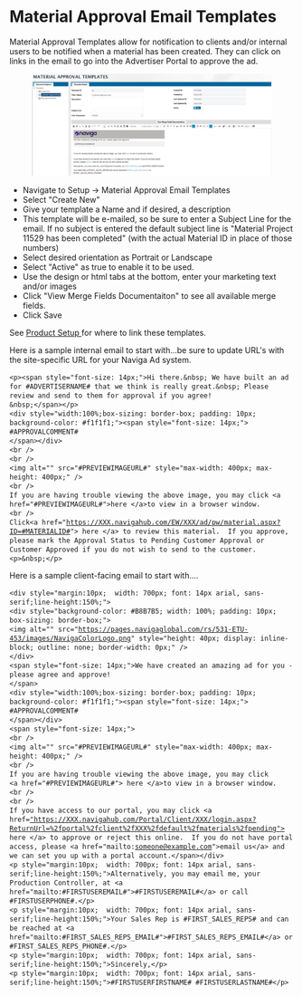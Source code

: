 # Material Approval Email Templates

Material Approval Templates allow for notification to clients and/or internal users to be notified when a material has been created. They can click on links in the email to go into the Advertiser Portal to approve the ad.

<figure><img src="../../../.gitbook/assets/image (670).png" alt=""><figcaption></figcaption></figure>

* Navigate to Setup -> Material Approval Email Templates
* Select "Create New"
* Give your template a Name and if desired, a description
* This template will be e-mailed, so be sure to enter a Subject Line for the email. If no subject is entered the default subject line is "Material Project 11529 has been completed" (with the actual Material ID in place of those numbers)
* Select desired orientation as Portrait or Landscape
* Select "Active" as true to enable it to be used.
* Use the design or html tabs at the bottom, enter your marketing text and/or images
* Click "View Merge Fields Documentaiton" to see all available merge fields.
* Click Save

See [Product Setup ](product-setup/products/material-handling.md#artist-workflow-integration)for where to link these templates.

Here is a sample internal email to start with...be sure to update URL's with the site-specific URL for your Naviga Ad system.

<pre data-overflow="wrap"><code>&#x3C;p>&#x3C;span style="font-size: 14px;">Hi there.&#x26;nbsp; We have built an ad for #ADVERTISERNAME# that we think is really great.&#x26;nbsp; Please review and send to them for approval if you agree!
&#x26;nbsp;&#x3C;/span>&#x3C;/p>
&#x3C;div style="width:100%;box-sizing: border-box; padding: 10px; background-color: #f1f1f1;">&#x3C;span style="font-size: 14px;">
#APPROVALCOMMENT#
&#x3C;/span>&#x3C;/div>
&#x3C;br />
&#x3C;br />
&#x3C;img alt="" src="#PREVIEWIMAGEURL#" style="max-width: 400px; max-height: 400px;" />
&#x3C;br />
If you are having trouble viewing the above image, you may click &#x3C;a href="#PREVIEWIMAGEURL#">here &#x3C;/a>to view in a browser window.
&#x3C;br />
Click&#x3C;a href="<a data-footnote-ref href="#user-content-fn-1">https://XXX.navigahub.com/EW/XXX/ad/pw/material.aspx?ID=#MATERIALID#</a>"> here &#x3C;/a> to review this material.  If you approve, please mark the Approval Status to Pending Customer Approval or Customer Approved if you do not wish to send to the customer.
&#x3C;p>&#x26;nbsp;&#x3C;/p>
</code></pre>

Here is a sample client-facing email to start with....

<pre data-overflow="wrap"><code>&#x3C;div style="margin:10px;  width: 700px; font: 14px arial, sans-serif;line-height:150%;">
&#x3C;div style="background-color: #B8B7B5; width: 100%; padding: 10px; box-sizing: border-box;">
&#x3C;img alt="" src="<a data-footnote-ref href="#user-content-fn-2">https://pages.navigaglobal.com/rs/531-ETU-453/images/NavigaColorLogo.png</a>" style="height: 40px; display: inline-block; outline: none; border-width: 0px;" />
&#x3C;/div>
&#x3C;span style="font-size: 14px;">We have created an amazing ad for you - please agree and approve!
&#x3C;/span>
&#x3C;div style="width:100%;box-sizing: border-box; padding: 10px; background-color: #f1f1f1;">&#x3C;span style="font-size: 14px;">
#APPROVALCOMMENT#
&#x3C;/span>&#x3C;/div>
&#x3C;span style="font-size: 14px;">
&#x3C;br />
&#x3C;img alt="" src="#PREVIEWIMAGEURL#" style="max-width: 400px; max-height: 400px;" />
&#x3C;br />
If you are having trouble viewing the above image, you may click
&#x3C;a href="#PREVIEWIMAGEURL#"> here &#x3C;/a>to view in a browser window.
&#x3C;br />
&#x3C;br />
If you have access to our portal, you may click &#x3C;a href=<a data-footnote-ref href="#user-content-fn-3">"https://XXX.navigahub.com/Portal/Client/XXX/login.aspx?ReturnUrl=%2fportal%2fclient%2fXXX%2fdefault%2fmaterials%2fpending"></a> here &#x3C;/a> to approve or reject this online.  If you do not have portal access, please &#x3C;a href="mailto:<a data-footnote-ref href="#user-content-fn-4">someone@example.com</a>">email us&#x3C;/a> and we can set you up with a portal account.&#x3C;/span>&#x3C;/div>
&#x3C;p style="margin:10px;  width: 700px; font: 14px arial, sans-serif;line-height:150%;">Alternatively, you may email me, your Production Controller, at &#x3C;a href="mailto:#FIRSTUSEREMAIL#">#FIRSTUSEREMAIL#&#x3C;/a> or call #FIRSTUSERPHONE#.&#x3C;/p>
&#x3C;p style="margin:10px;  width: 700px; font: 14px arial, sans-serif;line-height:150%;">Your Sales Rep is #FIRST_SALES_REPS# and can be reached at &#x3C;a href="mailto:#FIRST_SALES_REPS_EMAIL#">#FIRST_SALES_REPS_EMAIL#&#x3C;/a> or #FIRST_SALES_REPS_PHONE#.&#x3C;/p>
&#x3C;p style="margin:10px;  width: 700px; font: 14px arial, sans-serif;line-height:150%;">Sincerely,&#x3C;/p>
&#x3C;p style="margin:10px;  width: 700px; font: 14px arial, sans-serif;line-height:150%;">#FIRSTUSERFIRSTNAME# #FIRSTUSERLASTNAME#&#x3C;/p>
</code></pre>

[^1]: Enter your code here for the XXX

[^2]: Replace with a link to your own logo

[^3]: Replace XXX with your site code. also replace 'default' with your portal profile ID.

[^4]: replace with appropriate email
